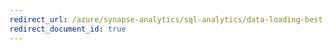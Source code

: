 ```yaml
---
redirect_url: /azure/synapse-analytics/sql-analytics/data-loading-best-practices
redirect_document_id: true
---
```

